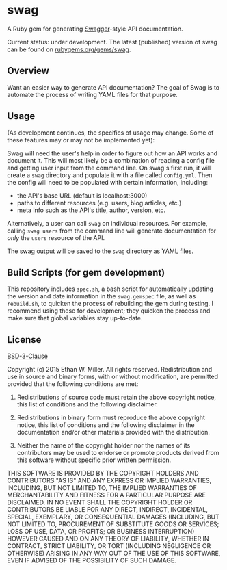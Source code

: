 # swag
A Ruby gem for generating [Swagger](http://swagger.io/)-style API documentation.


Current status: under development. The latest (published) version of swag can be found on
[rubygems.org/gems/swag](http://rubygems.org/gems/swag).

## Overview
Want an easier way to generate API documentation? The goal of Swag is to automate the
process of writing YAML files for that purpose.

## Usage
(As development continues, the specifics of usage may change. Some of these
features may or may not be implemented yet):

Swag will need the user's help in order to figure out how an API works and
document it. This will most likely be a combination of reading a config file
and getting user input from the command line. On swag's first run, it will create
a ```swag``` directory and populate it with a file called ```config.yml```. Then
the config will need to be populated with certain information, including:

 - the API's base URL (default is localhost:3000)
 - paths to different resources (e.g. users, blog articles, etc.)
 - meta info such as the API's title, author, version, etc.

Alternatively, a user can call ```swag``` on individual resources. For example,
calling ```swag users``` from the command line will generate documentation for
*only* the ```users``` resource of the API.

The swag output will be saved to the ```swag``` directory as YAML files.

## Build Scripts (for gem development)
This repository includes ```spec.sh```, a bash script for automatically updating the version and
date information in the ```swag.gemspec``` file, as well as ```rebuild.sh```, to quicken
the process of rebuilding the gem during testing. I recommend using these for
development; they quicken the process and make sure that global variables stay
up-to-date.

## License

[BSD-3-Clause](http://spdx.org/licenses/BSD-3-Clause.html#licenseText)

Copyright (c) 2015 Ethan W. Miller. All rights reserved.
Redistribution and use in source and binary forms, with or without modification, are permitted provided that the following conditions are met:

1. Redistributions of source code must retain the above copyright notice, this list of conditions and the following disclaimer.

2. Redistributions in binary form must reproduce the above copyright notice, this list of conditions and the following disclaimer in the documentation and/or other materials provided with the distribution.

3. Neither the name of the copyright holder nor the names of its contributors may be used to endorse or promote products derived from this software without specific prior written permission.

THIS SOFTWARE IS PROVIDED BY THE COPYRIGHT HOLDERS AND CONTRIBUTORS "AS IS" AND ANY EXPRESS OR IMPLIED WARRANTIES, INCLUDING, BUT NOT LIMITED TO, THE IMPLIED WARRANTIES OF MERCHANTABILITY AND FITNESS FOR A PARTICULAR PURPOSE ARE DISCLAIMED. IN NO EVENT SHALL THE COPYRIGHT HOLDER OR CONTRIBUTORS BE LIABLE FOR ANY DIRECT, INDIRECT, INCIDENTAL, SPECIAL, EXEMPLARY, OR CONSEQUENTIAL DAMAGES (INCLUDING, BUT NOT LIMITED TO, PROCUREMENT OF SUBSTITUTE GOODS OR SERVICES; LOSS OF USE, DATA, OR PROFITS; OR BUSINESS INTERRUPTION) HOWEVER CAUSED AND ON ANY THEORY OF LIABILITY, WHETHER IN CONTRACT, STRICT LIABILITY, OR TORT (INCLUDING NEGLIGENCE OR OTHERWISE) ARISING IN ANY WAY OUT OF THE USE OF THIS SOFTWARE, EVEN IF ADVISED OF THE POSSIBILITY OF SUCH DAMAGE.

